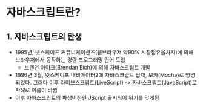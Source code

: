 # 자바스크립트란?
## 1. 자바스크립트의 탄생
* 1995년, 넷스케이프 커뮤니케이션즈(웹브라우저 약90% 시장점유율차지)에 의해 브라우저에서 동작하는 경량 프로그래밍 언어 도입
  * 브렌던 아이크(Brendan Eich)에 의해 자바스크립트 개발
* 1996년 3월, 넷스케이프 내비게이터2에 자바스크립트 탑재, 모카(Mocha)로 명명되었다. 그러다 이후 라이브스크립트(LiveScript) -> 자바스크립트(JavaScript)로 차례로 이름이 바뀜
* 이후 자바스크립트의 파생버전인 JScript 출시되어 위기를 맞게됨
